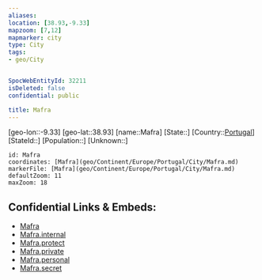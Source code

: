 ```yaml
---
aliases: 
location: [38.93,-9.33]
mapzoom: [7,12] 
mapmarker: city 
type: City
tags:
- geo/City


SpocWebEntityId: 32211
isDeleted: false
confidential: public

title: Mafra
---
```

[geo-lon::-9.33]
[geo-lat::38.93]
[name::Mafra]
[State::]
[Country::[Portugal](geo/Continent/Europe/Portugal.md)]
[StateId::]
[Population::]
[Unknown::]


```leaflet
id: Mafra
coordinates: [Mafra](geo/Continent/Europe/Portugal/City/Mafra.md)
markerFile: [Mafra](geo/Continent/Europe/Portugal/City/Mafra.md)
defaultZoom: 11 
maxZoom: 18
```


## Confidential Links & Embeds: 
- [Mafra](../../../../../../_public/geo/Continent/Europe/Portugal/City/Mafra.md) 
- [Mafra.internal](../../../../../../_internal/geo/Continent/Europe/Portugal/City/Mafra.internal.md) 
- [Mafra.protect](../../../../../../_protect/geo/Continent/Europe/Portugal/City/Mafra.protect.md) 
- [Mafra.private](../../../../../../_private/geo/Continent/Europe/Portugal/City/Mafra.private.md) 
- [Mafra.personal](../../../../../../_personal/geo/Continent/Europe/Portugal/City/Mafra.personal.md) 
- [Mafra.secret](../../../../../../_secret/geo/Continent/Europe/Portugal/City/Mafra.secret.md) 
